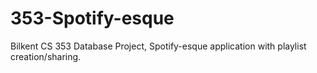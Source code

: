 # 353-Spotify-esque
Bilkent CS 353 Database Project, Spotify-esque application with playlist creation/sharing.
